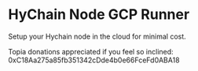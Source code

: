 # HyChain Node GCP Runner

Setup your Hychain node in the cloud for minimal cost.

Topia donations appreciated if you feel so inclined: 
0xC18Aa275a85fb351342cDde4b0e66FceFd0ABA18
